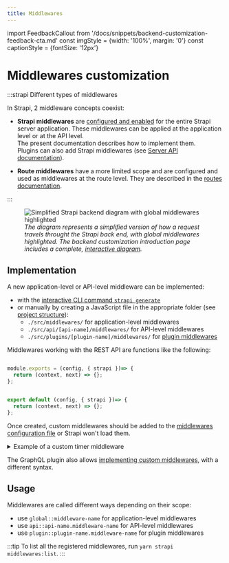 ```yaml
---
title: Middlewares
---
```


import FeedbackCallout from '/docs/snippets/backend-customization-feedback-cta.md'
const imgStyle = {width: '100%', margin: '0'}
const captionStyle = {fontSize: '12px'}

# Middlewares customization

<FeedbackCallout components={props.components}/>

:::strapi Different types of middlewares

In Strapi, 2 middleware concepts coexist:

- **Strapi middlewares** are [configured and enabled](/dev-docs/configurations/middlewares) for the entire Strapi server application. These middlewares can be applied at the application level or at the API level. <br/>The present documentation describes how to implement them.<br/>Plugins can also add Strapi middlewares (see [Server API documentation](/dev-docs/api/plugins/server-api)).

- **Route middlewares** have a more limited scope and are configured and used as middlewares at the route level. They are described in the [routes documentation](/dev-docs/backend-customization/routes#middlewares).

:::

<figure style={imgStyle}>
  <img src="/img/assets/backend-customization/diagram-global-middlewares.png" alt="Simplified Strapi backend diagram with global middlewares highlighted" />
  <em><figcaption style={captionStyle}>The diagram represents a simplified version of how a request travels throught the Strapi back end, with global middlewares highlighted. The backend customization introduction page includes a complete, <a href="/dev-docs/backend-customization#interactive-diagram">interactive diagram</a>.</figcaption></em>
</figure>

## Implementation

A new application-level or API-level middleware can be implemented:

- with the [interactive CLI command `strapi generate`](/dev-docs/cli#strapi-generate)
- or manually by creating a JavaScript file in the appropriate folder (see [project structure](/dev-docs/project-structure)):
  - `./src/middlewares/` for application-level middlewares
  - `./src/api/[api-name]/middlewares/` for API-level middlewares
  - `./src/plugins/[plugin-name]/middlewares/` for [plugin middlewares](/dev-docs/api/plugins/server-api#middlewares)

Middlewares working with the REST API are functions like the following:

<Tabs groupId="js-ts">
<TabItem value="js" label="JavaScript">

```js title="./src/middlewares/my-middleware.js or ./src/api/[api-name]/middlewares/my-middleware.js"

module.exports = (config, { strapi })=> {
  return (context, next) => {};
};
```

</TabItem>

<TabItem value="ts" label="TypeScript">

```js title="./src/middlewares/my-middleware.js or ./src/api/[api-name]/middlewares/my-middleware.ts"

export default (config, { strapi })=> {
  return (context, next) => {};
};
```

</TabItem>
</Tabs>

Once created, custom middlewares should be added to the [middlewares configuration file](/dev-docs/configurations/middlewares#loading-order) or Strapi won't load them.

<details>
<summary>Example of a custom timer middleware</summary>

<Tabs groupId="js-ts">
<TabItem value="js" label="JavaScript">

```js title="path: /config/middlewares.js"
module.exports = () => {
  return async (ctx, next) => {
    const start = Date.now();

    await next();

    const delta = Math.ceil(Date.now() - start);
    ctx.set('X-Response-Time', delta + 'ms');
  };
};
```

</TabItem>

<TabItem value="ts" label="TypeScript">

```js title="/config/middlewares.ts"

export default () => {
  return async (ctx, next) => {
    const start = Date.now();

    await next();

    const delta = Math.ceil(Date.now() - start);
    ctx.set('X-Response-Time', delta + 'ms');
  };
};
```

</TabItem>
</Tabs>

</details>

The GraphQL plugin also allows [implementing custom middlewares](/dev-docs/plugins/graphql#middlewares), with a different syntax.

## Usage

Middlewares are called different ways depending on their scope:

- use `global::middleware-name` for application-level middlewares
- use `api::api-name.middleware-name` for API-level middlewares
- use `plugin::plugin-name.middleware-name` for plugin middlewares

:::tip
To list all the registered middlewares, run `yarn strapi middlewares:list`.
:::
